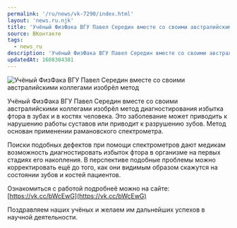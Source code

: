 ```yaml
---
permalink: '/ru/news/vk-7290/index.html'
layout: 'news.ru.njk'
title: 'Учёный ФизФака ВГУ Павел Середин вместе со своими австралийскими коллегами изобрёл метод диагностирования избытка фтора в зубах и в костях человека'
source: ВКонтакте
tags:
  - news_ru
description: 'Учёный ФизФака ВГУ Павел Середин вместе со своими австралийскими коллегами изобрёл метод диагностирования избытка фтора в зубах и в костях человека'
updatedAt: 1608304381
---
```

![Учёный ФизФака ВГУ Павел Середин вместе со своими австралийскими коллегами изобрёл метод](https://sun9-61.userapi.com/impg/n9sJ14EmVS3LGlxOAwsoLjHTsBs_yAQ7eYvgsw/1LlsxX-CwnU.jpg?size=1280x720&quality=96&sign=0a4e59ea683a1c9eb7e3fcb2b4c4ae0c&c_uniq_tag=Fo81hzgLakek28ZNZuatZZrp8fjBSOm9f807ODvab94&type=album)

Учёный ФизФака ВГУ Павел Середин вместе со своими австралийскими коллегами изобрёл метод диагностирования избытка фтора в зубах и в костях человека. Это заболевание может приводить к нарушению работы суставов или приводит к разрушению зубов. Метод основан применении рамановского спектрометра.

Поиски подобных дефектов при помощи спектрометров дают медикам возможность диагностировать избыток фтора в организме на первых стадиях его накопления. В перспективе подобные проблемы можно корректировать ещё до того, как они видимым образом скажутся на состоянии зубов и костей пациентов.

Ознакомиться с работой подробнеё можно на сайте: [https://vk.cc/bWcEwG](https://vk.cc/bWcEwG)

Поздравляем наших учёных и желаем им дальнейших успехов в научной деятельности.
